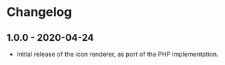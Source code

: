 # Changelog

## 1.0.0 - 2020-04-24

- Initial release of the icon renderer, as port of the PHP implementation.

